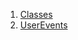 

1. [Classes](views_after_auth_screens_profile_user_event/views_after_auth_screens_profile_user_event-library.html#classes)
2. [UserEvents](views_after_auth_screens_profile_user_event/UserEvents-class.html)
